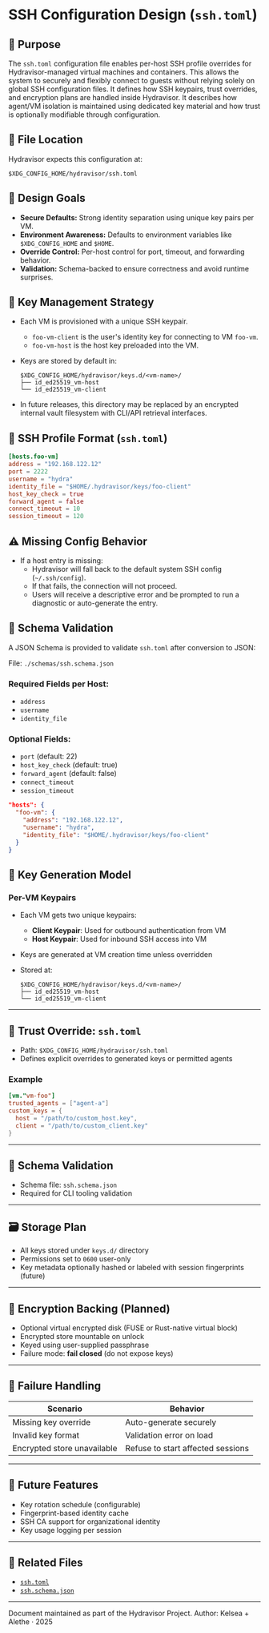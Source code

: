 # SSH Configuration Design (`ssh.toml`)

## 📜 Purpose

The `ssh.toml` configuration file enables per-host SSH profile overrides for Hydravisor-managed virtual machines and containers. This allows the system to securely and flexibly connect to guests without relying solely on global SSH configuration files. It defines how SSH keypairs, trust overrides, and encryption plans are handled inside Hydravisor. It describes how agent/VM isolation is maintained using dedicated key material and how trust is optionally modifiable through configuration.

## 📂 File Location

Hydravisor expects this configuration at:

```text
$XDG_CONFIG_HOME/hydravisor/ssh.toml
```

## 🔐 Design Goals

- **Secure Defaults:** Strong identity separation using unique key pairs per VM.
- **Environment Awareness:** Defaults to environment variables like `$XDG_CONFIG_HOME` and `$HOME`.
- **Override Control:** Per-host control for port, timeout, and forwarding behavior.
- **Validation:** Schema-backed to ensure correctness and avoid runtime surprises.

## 🔑 Key Management Strategy

- Each VM is provisioned with a unique SSH keypair.
  - `foo-vm-client` is the user's identity key for connecting to VM `foo-vm`.
  - `foo-vm-host` is the host key preloaded into the VM.
- Keys are stored by default in:
  
  ```text
  $XDG_CONFIG_HOME/hydravisor/keys.d/<vm-name>/
  ├── id_ed25519_vm-host
  └── id_ed25519_vm-client
  ```

- In future releases, this directory may be replaced by an encrypted internal vault filesystem with CLI/API retrieval interfaces.

## 🧾 SSH Profile Format (`ssh.toml`)

```toml
[hosts.foo-vm]
address = "192.168.122.12"
port = 2222
username = "hydra"
identity_file = "$HOME/.hydravisor/keys/foo-client"
host_key_check = true
forward_agent = false
connect_timeout = 10
session_timeout = 120
```

## ⚠️ Missing Config Behavior

- If a host entry is missing:
  - Hydravisor will fall back to the default system SSH config (`~/.ssh/config`).
  - If that fails, the connection will not proceed.
  - Users will receive a descriptive error and be prompted to run a diagnostic or auto-generate the entry.

## 📑 Schema Validation

A JSON Schema is provided to validate `ssh.toml` after conversion to JSON:

File: `./schemas/ssh.schema.json`

### Required Fields per Host:
- `address`
- `username`
- `identity_file`

### Optional Fields:
- `port` (default: 22)
- `host_key_check` (default: true)
- `forward_agent` (default: false)
- `connect_timeout`
- `session_timeout`

```json
"hosts": {
  "foo-vm": {
    "address": "192.168.122.12",
    "username": "hydra",
    "identity_file": "$HOME/.hydravisor/keys/foo-client"
  }
}
```

## 🔐 Key Generation Model

### Per-VM Keypairs

* Each VM gets two unique keypairs:

  * **Client Keypair**: Used for outbound authentication from VM
  * **Host Keypair**: Used for inbound SSH access into VM
* Keys are generated at VM creation time unless overridden
* Stored at:

  ```text
  $XDG_CONFIG_HOME/hydravisor/keys.d/<vm-name>/
  ├── id_ed25519_vm-host
  └── id_ed25519_vm-client
  ```

---

## 🛂 Trust Override: `ssh.toml`

* Path: `$XDG_CONFIG_HOME/hydravisor/ssh.toml`
* Defines explicit overrides to generated keys or permitted agents

### Example

```toml
[vm."vm-foo"]
trusted_agents = ["agent-a"]
custom_keys = {
  host = "/path/to/custom_host.key",
  client = "/path/to/custom_client.key"
}
```

---

## 🧾 Schema Validation

* Schema file: `ssh.schema.json`
* Required for CLI tooling validation

---

## 🗃️ Storage Plan

* All keys stored under `keys.d/` directory
* Permissions set to `0600` user-only
* Key metadata optionally hashed or labeled with session fingerprints (future)

---

## 🔐 Encryption Backing (Planned)

* Optional virtual encrypted disk (FUSE or Rust-native virtual block)
* Encrypted store mountable on unlock
* Keyed using user-supplied passphrase
* Failure mode: **fail closed** (do not expose keys)

---

## 🚧 Failure Handling

| Scenario                    | Behavior                          |
| --------------------------- | --------------------------------- |
| Missing key override        | Auto-generate securely            |
| Invalid key format          | Validation error on load          |
| Encrypted store unavailable | Refuse to start affected sessions |

---

## 📌 Future Features

* Key rotation schedule (configurable)
* Fingerprint-based identity cache
* SSH CA support for organizational identity
* Key usage logging per session

---

## 📎 Related Files

- [`ssh.toml`](ssh.toml)
- [`ssh.schema.json`](ssh.schema.json)

---

Document maintained as part of the Hydravisor Project.
Author: Kelsea + Alethe · 2025